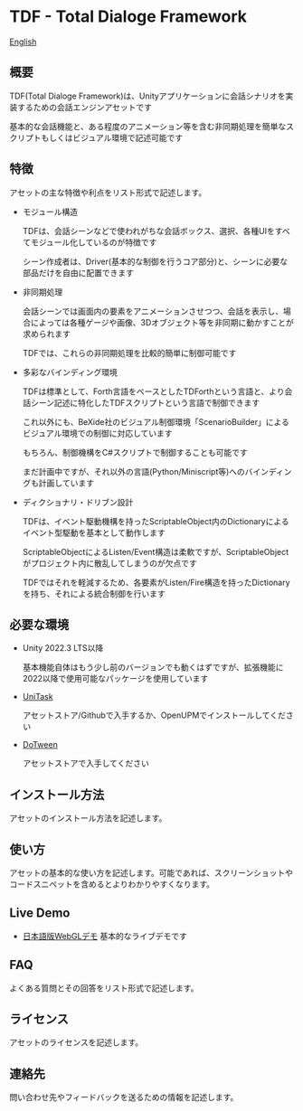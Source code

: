 # TDF - Total Dialoge Framework
[English](../en)

## 概要
TDF(Total Dialoge Framework)は、Unityアプリケーションに会話シナリオを実装するための会話エンジンアセットです

基本的な会話機能と、ある程度のアニメーション等を含む非同期処理を簡単なスクリプトもしくはビジュアル環境で記述可能です

## 特徴
アセットの主な特徴や利点をリスト形式で記述します。

- モジュール構造

    TDFは、会話シーンなどで使われがちな会話ボックス、選択、各種UIをすべてモジュール化しているのが特徴です

    シーン作成者は、Driver(基本的な制御を行うコア部分)と、シーンに必要な部品だけを自由に配置できます

- 非同期処理

    会話シーンでは画面内の要素をアニメーションさせつつ、会話を表示し、場合によっては各種ゲージや画像、3Dオブジェクト等を非同期に動かすことが求められます

    TDFでは、これらの非同期処理を比較的簡単に制御可能です

- 多彩なバインディング環境

    TDFは標準として、Forth言語をベースとしたTDForthという言語と、より会話シーン記述に特化したTDFスクリプトという言語で制御できます

    これ以外にも、BeXide社のビジュアル制御環境「ScenarioBuilder」によるビジュアル環境での制御に対応しています

    もちろん、制御機構をC#スクリプトで制御することも可能です

    まだ計画中ですが、それ以外の言語(Python/Miniscript等)へのバインディングも計画しています

- ディクショナリ・ドリブン設計

    TDFは、イベント駆動機構を持ったScriptableObject内のDictionaryによるイベント型駆動を基本として動作します

    ScriptableObjectによるListen/Event構造は柔軟ですが、ScriptableObjectがプロジェクト内に散乱してしまうのが欠点です

    TDFではそれを軽減するため、各要素がListen/Fire構造を持ったDictionaryを持ち、それによる統合制御を行います

## 必要な環境
- Unity 2022.3 LTS以降

    基本機能自体はもう少し前のバージョンでも動くはずですが、拡張機能に2022以降で使用可能なパッケージを使用しています

- [UniTask]()

    アセットストア/Githubで入手するか、OpenUPMでインストールしてください

- [DoTween]()

    アセットストアで入手してください

## インストール方法

アセットのインストール方法を記述します。

## 使い方

アセットの基本的な使い方を記述します。可能であれば、スクリーンショットやコードスニペットを含めるとよりわかりやすくなります。

## Live Demo

- [日本語版WebGLデモ](live/demo)
    基本的なライブデモです
## FAQ
よくある質問とその回答をリスト形式で記述します。

## ライセンス
アセットのライセンスを記述します。

## 連絡先
問い合わせ先やフィードバックを送るための情報を記述します。
